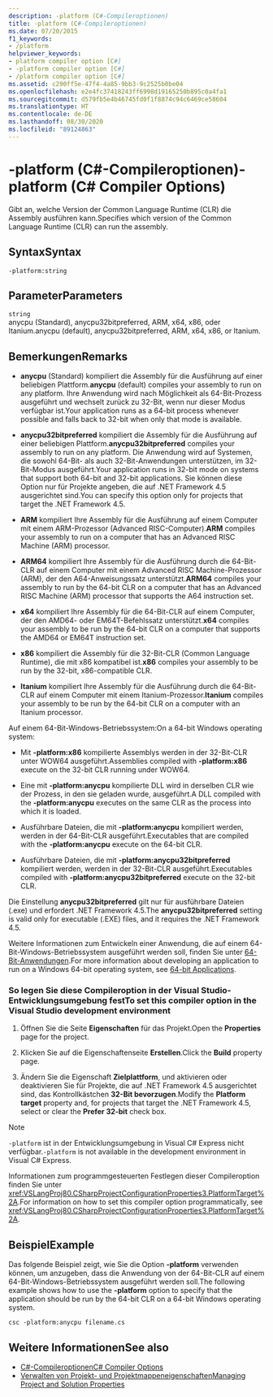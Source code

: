 ```yaml
---
description: -platform (C#-Compileroptionen)
title: -platform (C#-Compileroptionen)
ms.date: 07/20/2015
f1_keywords:
- /platform
helpviewer_keywords:
- platform compiler option [C#]
- -platform compiler option [C#]
- /platform compiler option [C#]
ms.assetid: c290ff5e-47f4-4a85-9bb3-9c2525b0be04
ms.openlocfilehash: e2e4fc37418243ff6998d19165250b895c0a4fa1
ms.sourcegitcommit: d579fb5e4b46745fd0f1f8874c94c6469ce58604
ms.translationtype: HT
ms.contentlocale: de-DE
ms.lasthandoff: 08/30/2020
ms.locfileid: "89124863"
---
```

# <a name="-platform-c-compiler-options"></a><span data-ttu-id="aff5b-103">-platform (C#-Compileroptionen)</span><span class="sxs-lookup"><span data-stu-id="aff5b-103">-platform (C# Compiler Options)</span></span>

<span data-ttu-id="aff5b-104">Gibt an, welche Version der Common Language Runtime (CLR) die Assembly ausführen kann.</span><span class="sxs-lookup"><span data-stu-id="aff5b-104">Specifies which version of the Common Language Runtime (CLR) can run the assembly.</span></span>

## <a name="syntax"></a><span data-ttu-id="aff5b-105">Syntax</span><span class="sxs-lookup"><span data-stu-id="aff5b-105">Syntax</span></span>

```console
-platform:string
```

## <a name="parameters"></a><span data-ttu-id="aff5b-106">Parameter</span><span class="sxs-lookup"><span data-stu-id="aff5b-106">Parameters</span></span>

`string` \
<span data-ttu-id="aff5b-107">anycpu (Standard), anycpu32bitpreferred, ARM, x64, x86, oder Itanium.</span><span class="sxs-lookup"><span data-stu-id="aff5b-107">anycpu (default), anycpu32bitpreferred, ARM, x64, x86, or Itanium.</span></span>

## <a name="remarks"></a><span data-ttu-id="aff5b-108">Bemerkungen</span><span class="sxs-lookup"><span data-stu-id="aff5b-108">Remarks</span></span>

- <span data-ttu-id="aff5b-109">**anycpu** (Standard) kompiliert die Assembly für die Ausführung auf einer beliebigen Plattform.</span><span class="sxs-lookup"><span data-stu-id="aff5b-109">**anycpu** (default) compiles your assembly to run on any platform.</span></span> <span data-ttu-id="aff5b-110">Ihre Anwendung wird nach Möglichkeit als 64-Bit-Prozess ausgeführt und wechselt zurück zu 32-Bit, wenn nur dieser Modus verfügbar ist.</span><span class="sxs-lookup"><span data-stu-id="aff5b-110">Your application runs as a 64-bit process whenever possible and falls back to 32-bit when only that mode is available.</span></span>

- <span data-ttu-id="aff5b-111">**anycpu32bitpreferred** kompiliert die Assembly für die Ausführung auf einer beliebigen Plattform.</span><span class="sxs-lookup"><span data-stu-id="aff5b-111">**anycpu32bitpreferred** compiles your assembly to run on any platform.</span></span> <span data-ttu-id="aff5b-112">Die Anwendung wird auf Systemen, die sowohl 64-Bit- als auch 32-Bit-Anwendungen unterstützen, im 32-Bit-Modus ausgeführt.</span><span class="sxs-lookup"><span data-stu-id="aff5b-112">Your application runs in 32-bit mode on systems that support both 64-bit and 32-bit applications.</span></span> <span data-ttu-id="aff5b-113">Sie können diese Option nur für Projekte angeben, die auf .NET Framework 4.5 ausgerichtet sind.</span><span class="sxs-lookup"><span data-stu-id="aff5b-113">You can specify this option only for projects that target the .NET Framework 4.5.</span></span>

- <span data-ttu-id="aff5b-114">**ARM** kompiliert Ihre Assembly für die Ausführung auf einem Computer mit einem ARM-Prozessor (Advanced RISC-Computer).</span><span class="sxs-lookup"><span data-stu-id="aff5b-114">**ARM** compiles your assembly to run on a computer that has an Advanced RISC Machine (ARM) processor.</span></span>

- <span data-ttu-id="aff5b-115">**ARM64** kompiliert Ihre Assembly für die Ausführung durch die 64-Bit-CLR auf einem Computer mit einem Advanced RISC Machine-Prozessor (ARM), der den A64-Anweisungssatz unterstützt.</span><span class="sxs-lookup"><span data-stu-id="aff5b-115">**ARM64** compiles your assembly to run by the 64-bit CLR on a computer that has an Advanced RISC Machine (ARM) processor that supports the A64 instruction set.</span></span>

- <span data-ttu-id="aff5b-116">**x64** kompiliert Ihre Assembly für die 64-Bit-CLR auf einem Computer, der den AMD64- oder EM64T-Befehlssatz unterstützt.</span><span class="sxs-lookup"><span data-stu-id="aff5b-116">**x64** compiles your assembly to be run by the 64-bit CLR on a computer that supports the AMD64 or EM64T instruction set.</span></span>

- <span data-ttu-id="aff5b-117">**x86** kompiliert die Assembly für die 32-Bit-CLR (Common Language Runtime), die mit x86 kompatibel ist.</span><span class="sxs-lookup"><span data-stu-id="aff5b-117">**x86** compiles your assembly to be run by the 32-bit, x86-compatible CLR.</span></span>

- <span data-ttu-id="aff5b-118">**Itanium** kompiliert Ihre Assembly für die Ausführung durch die 64-Bit-CLR auf einem Computer mit einem Itanium-Prozessor.</span><span class="sxs-lookup"><span data-stu-id="aff5b-118">**Itanium** compiles your assembly to be run by the 64-bit CLR on a computer with an Itanium processor.</span></span>

<span data-ttu-id="aff5b-119">Auf einem 64-Bit-Windows-Betriebssystem:</span><span class="sxs-lookup"><span data-stu-id="aff5b-119">On a 64-bit Windows operating system:</span></span>

- <span data-ttu-id="aff5b-120">Mit **-platform:x86** kompilierte Assemblys werden in der 32-Bit-CLR unter WOW64 ausgeführt.</span><span class="sxs-lookup"><span data-stu-id="aff5b-120">Assemblies compiled with **-platform:x86** execute on the 32-bit CLR running under WOW64.</span></span>

- <span data-ttu-id="aff5b-121">Eine mit **-platform:anycpu** kompilierte DLL wird in derselben CLR wie der Prozess, in den sie geladen wurde, ausgeführt.</span><span class="sxs-lookup"><span data-stu-id="aff5b-121">A DLL compiled with the **-platform:anycpu** executes on the same CLR as the process into which it is loaded.</span></span>

- <span data-ttu-id="aff5b-122">Ausführbare Dateien, die mit **-platform:anycpu** kompiliert werden, werden in der 64-Bit-CLR ausgeführt.</span><span class="sxs-lookup"><span data-stu-id="aff5b-122">Executables that are compiled with the **-platform:anycpu** execute on the 64-bit CLR.</span></span>

- <span data-ttu-id="aff5b-123">Ausführbare Dateien, die mit **-platform:anycpu32bitpreferred** kompiliert werden, werden in der 32-Bit-CLR ausgeführt.</span><span class="sxs-lookup"><span data-stu-id="aff5b-123">Executables compiled with **-platform:anycpu32bitpreferred** execute on the 32-bit CLR.</span></span>

<span data-ttu-id="aff5b-124">Die Einstellung **anycpu32bitpreferred** gilt nur für ausführbare Dateien (.exe) und erfordert .NET Framework 4.5.</span><span class="sxs-lookup"><span data-stu-id="aff5b-124">The **anycpu32bitpreferred** setting is valid only for executable (.EXE) files, and it requires the .NET Framework 4.5.</span></span>

<span data-ttu-id="aff5b-125">Weitere Informationen zum Entwickeln einer Anwendung, die auf einem 64-Bit-Windows-Betriebssystem ausgeführt werden soll, finden Sie unter [64-Bit-Anwendungen](../../../framework/64-bit-apps.md).</span><span class="sxs-lookup"><span data-stu-id="aff5b-125">For more information about developing an application to run on a Windows 64-bit operating system, see [64-bit Applications](../../../framework/64-bit-apps.md).</span></span>

### <a name="to-set-this-compiler-option-in-the-visual-studio-development-environment"></a><span data-ttu-id="aff5b-126">So legen Sie diese Compileroption in der Visual Studio-Entwicklungsumgebung fest</span><span class="sxs-lookup"><span data-stu-id="aff5b-126">To set this compiler option in the Visual Studio development environment</span></span>

1. <span data-ttu-id="aff5b-127">Öffnen Sie die Seite **Eigenschaften** für das Projekt.</span><span class="sxs-lookup"><span data-stu-id="aff5b-127">Open the **Properties** page for the project.</span></span>

2. <span data-ttu-id="aff5b-128">Klicken Sie auf die Eigenschaftenseite **Erstellen**.</span><span class="sxs-lookup"><span data-stu-id="aff5b-128">Click the **Build** property page.</span></span>

3. <span data-ttu-id="aff5b-129">Ändern Sie die Eigenschaft **Zielplattform**, und aktivieren oder deaktivieren Sie für Projekte, die auf .NET Framework 4.5 ausgerichtet sind, das Kontrollkästchen **32-Bit bevorzugen**.</span><span class="sxs-lookup"><span data-stu-id="aff5b-129">Modify the **Platform target** property and, for projects that target the .NET Framework 4.5, select or clear the **Prefer 32-bit** check box.</span></span>

> [!NOTE]
> <span data-ttu-id="aff5b-130">`-platform` ist in der Entwicklungsumgebung in Visual C# Express nicht verfügbar.</span><span class="sxs-lookup"><span data-stu-id="aff5b-130">`-platform` is not available in the development environment in Visual C# Express.</span></span>

<span data-ttu-id="aff5b-131">Informationen zum programmgesteuerten Festlegen dieser Compileroption finden Sie unter <xref:VSLangProj80.CSharpProjectConfigurationProperties3.PlatformTarget%2A>.</span><span class="sxs-lookup"><span data-stu-id="aff5b-131">For information on how to set this compiler option programmatically, see <xref:VSLangProj80.CSharpProjectConfigurationProperties3.PlatformTarget%2A>.</span></span>

## <a name="example"></a><span data-ttu-id="aff5b-132">Beispiel</span><span class="sxs-lookup"><span data-stu-id="aff5b-132">Example</span></span>

<span data-ttu-id="aff5b-133">Das folgende Beispiel zeigt, wie Sie die Option **-platform** verwenden können, um anzugeben, dass die Anwendung von der 64-Bit-CLR auf einem 64-Bit-Windows-Betriebssystem ausgeführt werden soll.</span><span class="sxs-lookup"><span data-stu-id="aff5b-133">The following example shows how to use the **-platform** option to specify that the application should be run by the 64-bit CLR on a 64-bit Windows operating system.</span></span>

```console
csc -platform:anycpu filename.cs
```

## <a name="see-also"></a><span data-ttu-id="aff5b-134">Weitere Informationen</span><span class="sxs-lookup"><span data-stu-id="aff5b-134">See also</span></span>

- [<span data-ttu-id="aff5b-135">C#-Compileroptionen</span><span class="sxs-lookup"><span data-stu-id="aff5b-135">C# Compiler Options</span></span>](index.md)
- [<span data-ttu-id="aff5b-136">Verwalten von Projekt- und Projektmappeneigenschaften</span><span class="sxs-lookup"><span data-stu-id="aff5b-136">Managing Project and Solution Properties</span></span>](/visualstudio/ide/managing-project-and-solution-properties)
